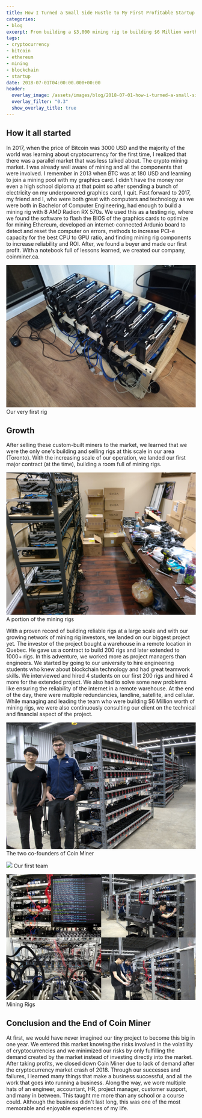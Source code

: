 ```yaml
---
title: How I Turned a Small Side Hustle to My First Profitable Startup
categories:
- blog
excerpt: From building a $3,000 mining rig to building $6 Million worth of mining rigs
tags:
- cryptocurrency
- bitcoin
- ethereum
- mining
- blockchain
- startup
date: 2018-07-01T04:00:00.000+00:00
header:
  overlay_image: /assets/images/blog/2018-07-01-how-i-turned-a-small-side-hustle-to-my-first-profitable-startup/hero-min.jpg
  overlay_filter: "0.3"
  show_overlay_title: true
---
```


## How it all started

In 2017, when the price of Bitcoin was 3000 USD and the majority of the world was learning about cryptocurrency for the first time, I realized that there was a parallel market that was less talked about. The crypto mining market. I was already well aware of mining and all the components that were involved. I remember in 2013 when BTC was at 180 USD and learning to join a mining pool with my graphics card. I didn't have the money nor even a high school diploma at that point so after spending a bunch of electricity on my underpowered graphics card, I quit. Fast forward to 2017, my friend and I, who were both great with computers and technology as we were both in Bachelor of Computer Engineering, had enough to build a mining rig with 8 AMD Radion RX 570s. We used this as a testing rig, where we found the software to flash the BIOS of the graphics cards to optimize for mining Ethereum, developed an internet-connected Ardunio board to detect and reset the computer on errors, methods to increase PCI-e capacity for the best CPU to GPU ratio, and finding mining rig components to increase reliability and ROI. After, we found a buyer and made our first profit. With a notebook full of lessons learned, we created our company, coinminer.ca.

![](/assets/images/blog/2018-07-01-how-i-turned-a-small-side-hustle-to-my-first-profitable-startup/first-rig-min.jpg)
Our very first rig

## Growth

After selling these custom-built miners to the market, we learned that we were the only one's building and selling rigs at this scale in our area (Toronto). With the increasing scale of our operation, we landed our first major contract (at the time), building a room full of mining rigs.

![](/assets/images/blog/2018-07-01-how-i-turned-a-small-side-hustle-to-my-first-profitable-startup/second-rig-min.jpg)
A portion of the mining rigs

With a proven record of building reliable rigs at a large scale and with our growing network of mining rig investors, we landed on our biggest project yet. The investor of the project bought a warehouse in a remote location in Quebec. He gave us a contract to build 200 rigs and later extended to 1000+ rigs. In this adventure, we worked more as project managers than engineers. We started by going to our university to hire engineering students who knew about blockchain technology and had great teamwork skills. We interviewed and hired 4 students on our first 200 rigs and hired 4 more for the extended project.
We also had to solve some new problems like ensuring the reliability of the internet in a remote warehouse. At the end of the day, there were multiple redundancies, landline, satellite, and cellular.
While managing and leading the team who were building $6 Million worth of mining rigs, we were also continuously consulting our client on the technical and financial aspect of the project.

![](/assets/images/blog/2018-07-01-how-i-turned-a-small-side-hustle-to-my-first-profitable-startup/founders-min.jpg)
The two co-founders of Coin Miner

![](/assets/images/blog/2018-07-01-how-i-turned-a-small-side-hustle-to-my-first-profitable-startup/team-min.png)
Our first team

![](/assets/images/blog/2018-07-01-how-i-turned-a-small-side-hustle-to-my-first-profitable-startup/w-rig-4-min.jpg)
Mining Rigs

## Conclusion and the End of Coin Miner

At first, we would have never imagined our tiny project to become this big in one year. We entered this market knowing the risks involved in the volatility of cryptocurrencies and we minimized our risks by only fulfilling the demand created by the market instead of investing directly into the market.
After taking profits, we closed down Coin Miner due to lack of demand after the cryptocurrency market crash of 2018.
Through our successes and failures, I learned many things that make a business successful, and all the work that goes into running a business. Along the way, we wore multiple hats of an engineer, accountant, HR, project manager, customer support, and many in between. This taught me more than any school or a course could. Although the business didn't last long, this was one of the most memorable and enjoyable experiences of my life.
